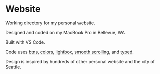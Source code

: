 # Website
Working directory for my personal website.

Designed and coded on my MacBook Pro in Bellevue, WA

Built with VS Code.

Code uses [btns](http://mrmrs.io/btns/), [colors](http://clrs.cc/), [lightbox](http://lokeshdhakar.com/projects/lightbox2/), [smooth scrolling](https://css-tricks.com/snippets/jquery/smooth-scrolling/), and [typed](http://www.mattboldt.com/demos/typed-js/).

Design is inspired by hundreds of other personal website and the city of Seattle.
